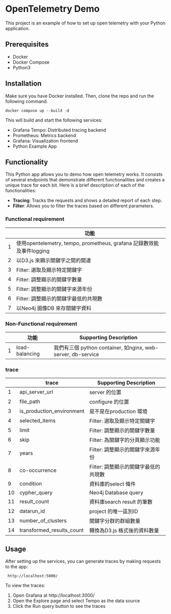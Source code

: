 # OpenTelemetry Demo
This project is an example of how to set up open telemetry with your Python application. 

## Prerequisites
- Docker
- Docker Compose
- Python3

## Installation
Make sure you have Docker installed. Then, clone the repo and run the following command.

    docker compose up --build -d

This will build and start the following services:

- Grafana Tempo: Distributed tracing backend
- Prometheus: Metrics backend
- Grafana: Visualization frontend
- Python Example App

## Functionality
This Python app allows you to demo how open telemetry works. It consists of several endpoints that demonstrate different functionalities and creates a unique trace for each bit. Here is a brief description of each of the functionalities:

- **Tracing**: Tracks the requests and shows a detailed report of each step.
- **Filter**: Allows you to filter the traces based on different parameters.

### Functional requirement

|   | 功能 | 
|---| --- | 
| 1 | 使用opentelemetry, tempo, prometheus, grafana 記錄數效能及事件logging |  
| 2 | 以D3.js 來顯示關鍵字之間的關連 |  
| 3 | Filter: 選取及顯示特定關鍵字 |  
| 4 | Filter: 調整顯示的關鍵字數量 |  
| 5 | Filter: 調整顯示的關鍵字來源年份 |  
| 6 | Filter: 調整顯示的關鍵字最低的共現數 |  
| 7 | 以Neo4j 圖像DB 來存關鍵字資料 |  

### Non-Functional requirement

|  |  功能 | Supporting Description |
| --- | --- | --- |
| 1 | load-balancing | 我們有三個 python container, 如nginx, web-server, db-service |

### trace
|    | trace | Supporting Description |
|----| --- | --- |
| 1  | api_server_url | server 的位置 |
| 2  | file_path | configure 的位置 |
| 3  | is_production_environment | 是不是在production 環境 |
| 4  | selected_items | Filter: 選取及顯示特定關鍵字 |
| 5  | limit | Filter: 調整顯示的關鍵字數量 |
| 6  | skip | Filter: 為關鍵字的分頁顯示功能 |
| 7  | years | Filter: 調整顯示的關鍵字來源年份 |
| 8  | co-occurrence | Filter: 調整顯示的關鍵字最低的共現數 |
| 9  | condition | 資料庫的select 條件 |
| 10 | cypher_query | Neo4j Database query |
| 11 | result_count | 資料庫search result 的筆數 |
| 12 | datarun_id | project 的唯一區別ID |
| 13 | number_of_clusters | 關鍵字分群的群組數量 |
| 14 | transformed_results_count | 轉換為D3.js 格式後的資料數量 |



## Usage
After setting up the services, you can generate traces by making requests to the app:

     http://localhost:5000/ 

To view the traces:

1. Open Grafana at http://localhost:3000/
2. Open the Explore page and select Tempo as the data source
3. Click the Run query button to see the traces
